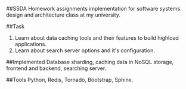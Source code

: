 ##SSDA
Homework assignments implementation for software systems design and architecture class at my university.

##Task
1. Learn about data caching tools and their features to build highload applications.
2. Learn about search server options and it's configuration.

##Implemented
Database sharding, caching data in NoSQL storage, frontend and backend, searching server.

##Tools
Python, Redis, Tornado, Bootstrap, Sphinx.
